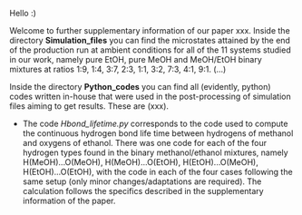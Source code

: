 Hello :)

Welcome to further supplementary information of our paper xxx.
Inside the directory **Simulation_files** you can find the microstates attained by the end of the production run at ambient conditions for all of the 11 systems studied in our work, namely pure EtOH, pure MeOH and MeOH/EtOH binary mixtures at ratios 1:9, 1:4, 3:7, 2:3, 1:1, 3:2, 7:3, 4:1, 9:1. (...)

Inside the directory **Python_codes** you can find all (evidently, python) codes written in-house that were used in the post-processing of simulation files aiming to get results. These are (xxx).
- The code _Hbond_lifetime.py_ corresponds to the code used to compute the continuous hydrogen bond life time between hydrogens of methanol and oxygens of ethanol. There was one code for each of the four hydrogen types found in the binary methanol/ethanol mixtures, namely H(MeOH)...O(MeOH), H(MeOH)...O(EtOH), H(EtOH)...O(MeOH), H(EtOH)...O(EtOH), with the code in each of the four cases following the same setup (only minor changes/adaptations are required). The calculation follows the specifics described in the supplementary information of the paper.
